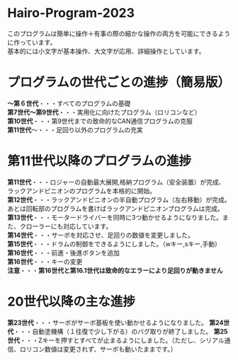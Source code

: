 # Hairo-Program-2023

このプログラムは簡単に操作＋有事の際の細かな操作の両方を可能にできるように作っています。<br>
基本的には小文字が基本操作、大文字が応用、詳細操作としています。<br>

# プログラムの世代ごとの進捗（簡易版）
**～第６世代**・・・すべてのプログラムの基礎<br>
**第7世代～第9世代**・・・実用化に向けたプログラム（ロリコンなど）<br>
**第10世代**・・・第9世代までの致命的なCAN通信プログラムの克服<br>
**第11世代**～・・・足回り以外のプログラムの充実<br>

# 第11世代以降のプログラムの進捗
**第11世代**・・・ロジャーの自動最大展開,格納プログラム（安全装置）が完成、ラックアンドピニオンのプログラムを本格的に開始。<br>
**第12世代**・・・ラックアンドピニオンの半自動プログラム（左右移動）が完成。あとは回転部のプログラムを書けばラックアンドピニオンプログラムは完成。<br>
**第13世代**・・・モータードライバーを同時に3つ動かせるようになりました。また、クローラーにも対応しています。<br>
**第14世代**・・・サーボを対応させ、足回りの数値を変更しました。<br>
**第15世代**・・・ドラムの制御をできるようにしました。（wキー,sキー,手動）<br>
**第16世代**・・・前進・後進ボタンを追加<br>
**第16世代**・・・キーの変更<br>
**注意**・・・**第16世代と第16.1世代は致命的なエラーにより足回りが動きません**

# 20世代以降の主な進捗
**第23世代**・・・サーボがサーボ基板を使い動かせるようになりました。
**第24世代**・・・自動塗機構（１往復で少し下がる）のバグ取りが終了しました。
**第25世代**・・・Zキーを押すとすべてが止まるようにしました。（ただし、シリアル通信、ロリコン数値は変更されず、サーボも動いたままです。）
